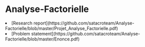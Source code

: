 # Analyse-Factorielle

<li>[Research report](https://github.com/satacroteam/Analyse-Factorielle/blob/master/Projet_Analyse_Factorielle.pdf)
<li>[Problem statement](https://github.com/satacroteam/Analyse-Factorielle/blob/master/Enonce.pdf)
